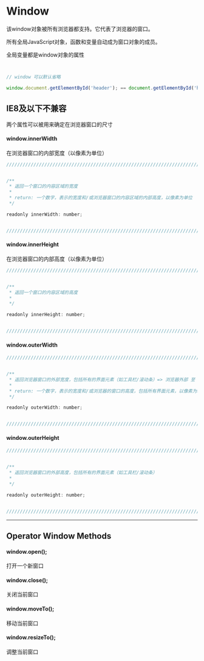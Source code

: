 # Window

该window对象被所有浏览器都支持。它代表了浏览器的窗口。

所有全局JavaScript对象，函数和变量自动成为窗口对象的成员。

全局变量都是window对象的属性

``` javascript


// window 可以默认省略

window.document.getElementById('header'); == document.getElementById('header');


```

## IE8及以下不兼容

两个属性可以被用来确定在浏览器窗口的尺寸

#### window.innerWidth

在浏览器窗口的内部宽度（以像素为单位）

``` javascript
///////////////////////////////////////////////////////////////////////////////////////////////////////////////////////


/**
 * 返回一个窗口的内容区域的宽度
 * 
 * return: 一个数字，表示的宽度和/或浏览器窗口的内容区域的内部高度，以像素为单位
 */

readonly innerWidth: number;


///////////////////////////////////////////////////////////////////////////////////////////////////////////////////////
```


#### window.innerHeight

在浏览器窗口的内部高度（以像素为单位）

``` javascript
///////////////////////////////////////////////////////////////////////////////////////////////////////////////////////


/**
 * 返回一个窗口的内容区域的高度
 * 
 */

readonly innerHeight: number;


///////////////////////////////////////////////////////////////////////////////////////////////////////////////////////
```

#### window.outerWidth

``` javascript
///////////////////////////////////////////////////////////////////////////////////////////////////////////////////////


/**
 * 返回浏览器窗口的外部宽度，包括所有的界面元素（如工具栏/滚动条）=> 浏览器外部 至 电脑屏幕边框 的剩余距离
 * 
 * return: 一个数字，表示的宽度和/或浏览器的窗口的高度，包括所有界面元素，以像素为单位
 */

readonly outerWidth: number;


///////////////////////////////////////////////////////////////////////////////////////////////////////////////////////
```

#### window.outerHeight


``` javascript
///////////////////////////////////////////////////////////////////////////////////////////////////////////////////////


/**
 * 返回浏览器窗口的外部高度，包括所有的界面元素（如工具栏/滚动条）
 * 
 */

readonly outerHeight: number;


///////////////////////////////////////////////////////////////////////////////////////////////////////////////////////
```

*** 







##  Operator Window Methods

#### window.open();

打开一个新窗口

#### window.close();

关闭当前窗口

#### window.moveTo();

移动当前窗口

#### window.resizeTo();

调整当前窗口






















